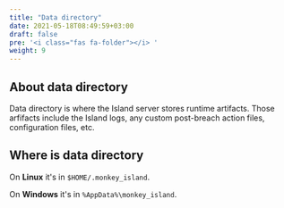 ```yaml
---
title: "Data directory"
date: 2021-05-18T08:49:59+03:00
draft: false
pre: '<i class="fas fa-folder"></i> '
weight: 9
---
```


## About data directory

Data directory is where the Island server stores runtime artifacts.
Those arfifacts include the Island logs, any custom post-breach action files,
configuration files, etc.

## Where is data directory

On **Linux** it's in `$HOME/.monkey_island`.

On **Windows** it's in `%AppData%\monkey_island`.

